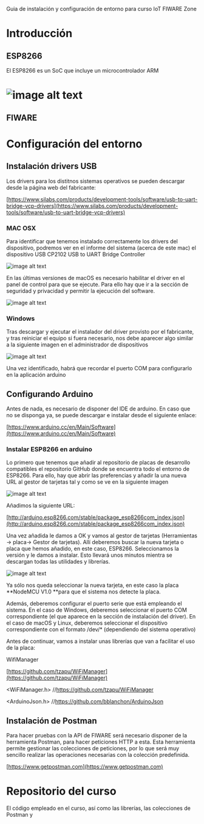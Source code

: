Guia de instalación y configuración de entorno para curso IoT FIWARE Zone

# Introducción

## ESP8266

El ESP8266 es un SoC que incluye un microcontrolador ARM 

# ![image alt text](files/image_0.png)

## FIWARE

# Configuración del entorno

## Instalación drivers USB

Los drivers para los distitnos sistemas operativos se pueden descargar desde la página web del fabricante:

[https://www.silabs.com/products/development-tools/software/usb-to-uart-bridge-vcp-drivers](https://www.silabs.com/products/development-tools/software/usb-to-uart-bridge-vcp-drivers)

### MAC OSX

Para identificar que tenemos instalado correctamente los drivers del dispositivo, podremos ver en el informe del sistema (acerca de este mac) el dispositivo USB CP2102 USB to UART Bridge Controller

![image alt text](files/image_1.png)

En las últimas versiones de macOS es necesario habilitar el driver en el panel de control para que se ejecute. Para ello hay que ir a la sección de seguridad y privacidad y permitir la ejecución del software.

![image alt text](files/image_2.png)

### Windows

Tras descargar y ejecutar el instalador del driver provisto por el fabricante, y tras reiniciar el equipo si fuera necesario, nos debe aparecer algo similar a la siguiente imagen en el administrador de dispositivos

![image alt text](files/image_3.png)

Una vez identificado, habrá que recordar el puerto COM para configurarlo en la aplicación arduino

## Configurando Arduino

Antes de nada, es necesario de disponer del IDE de arduino. En caso que no se disponga ya, se puede descargar e instalar desde el siguiente enlace:

[https://www.arduino.cc/en/Main/Software](https://www.arduino.cc/en/Main/Software)

### Instalar ESP8266 en arduino

Lo primero que tenemos que añadir al repositorio de placas de desarrollo compatibles el repositorio GitHub donde se encuentra todo el entorno de ESP8266. Para ello, hay que abrir las preferencias y añadir la una nueva URL al gestor de tarjetas tal y como se ve en la siguiente imagen

![image alt text](files/image_4.png)

Añadimos la siguiente URL:

[http://arduino.esp8266.com/stable/package_esp8266com_index.json](http://arduino.esp8266.com/stable/package_esp8266com_index.json)

Una vez añadida le damos a OK y vamos al gestor de tarjetas (Herramientas -> placa-> Gestor de tarjetas). Allí deberemos buscar la nueva tarjeta o placa que hemos añadido, en este caso, ESP8266. Seleccionamos la versión y le damos a instalar. Esto llevará unos minutos mientra se descargan todas las utilidades y librerías.

![image alt text](files/image_5.png)

Ya sólo nos queda seleccionar la nueva tarjeta, en este caso la placa **NodeMCU V1.0 **para que el sistema nos detecte la placa.

Además, deberemos configurar el puerto serie que está empleando el sistema. En el caso de Windows, deberemos seleccionar el puerto COM correspondiente (el que aparece en la sección de instalación del driver). En el caso de macOS y Linux, deberemos seleccionar el dispositivo correspondiente con el formato /dev/* (dependiendo del sistema operativo)

Antes de continuar, vamos a instalar unas librerías que van a facilitar el uso de la placa:

WifiManager

[https://github.com/tzapu/WiFiManager](https://github.com/tzapu/WiFiManager)

<WiFiManager.h>          //https://github.com/tzapu/WiFiManager

<ArduinoJson.h>          //https://github.com/bblanchon/ArduinoJson

## Instalación de Postman

Para hacer pruebas con la API de FIWARE será necesario disponer de la herramienta Postman, para hacer peticiones HTTP a esta. Esta herramienta permite gestionar las colecciones de peticiones, por lo que será muy sencillo realizar las operaciones necesarias con la colección predefinida.

[https://www.getpostman.com](https://www.getpostman.com)

# Repositorio del curso

El código empleado en el curso, así como las librerías, las colecciones de Postman y 

